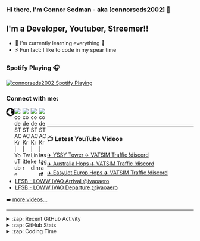 ### Hi there, I'm Connor Sedman - aka [connorseds2002] 👋

## I'm a Developer, Youtuber, Streemer!!

- 🌱 I’m currently learning everything 🤣
- ⚡ Fun fact: I like to code in my spear time

### Spotify Playing 🎧

[<img src="https://novatorem.connorseds2002.vercel.app/api/spotify" alt="connorseds2002 Spotify Playing" width="350" />](https://open.spotify.com/user/connor-808)

### Connect with me:

[<img align="left" alt="codeSTACKr.com" width="22px" src="https://raw.githubusercontent.com/iconic/open-iconic/master/svg/globe.svg" />][website]
[<img align="left" alt="codeSTACKr | YouTube" width="22px" src="https://cdn.jsdelivr.net/npm/simple-icons@v3/icons/youtube.svg" />][youtube]
[<img align="left" alt="codeSTACKr | Twitter" width="22px" src="https://cdn.jsdelivr.net/npm/simple-icons@v3/icons/twitter.svg" />][twitter]
[<img align="left" alt="codeSTACKr | LinkedIn" width="22px" src="https://cdn.jsdelivr.net/npm/simple-icons@v3/icons/linkedin.svg" />][linkedin]
[<img align="left" alt="codeSTACKr | Instagram" width="22px" src="https://cdn.jsdelivr.net/npm/simple-icons@v3/icons/instagram.svg" />][instagram]

<br />
<br />

---

### 📺 Latest YouTube Videos

<!-- YOUTUBE:START -->
- [✈️ YSSY Tower ✈️ VATSIM Traffic !discord](https://www.youtube.com/watch?v=1Z1MSzSKdYY)
- [✈️ Australia Hops  ✈️ VATSIM Traffic !discord](https://www.youtube.com/watch?v=TGkHlGJ-HYs)
- [✈️ EasyJet Europ Hops ✈️ VATSIM Traffic !discord](https://www.youtube.com/watch?v=aOktwWrQrAE)
- [LFSB - LOWW IVAO Arrival @ivaoaero](https://www.youtube.com/watch?v=gRzhrctrDaE)
- [LFSB - LOWW IVAO Departure @ivaoaero](https://www.youtube.com/watch?v=wSfP5-bHBuk)
<!-- YOUTUBE:END -->

➡️ [more videos...](https://youtube.com/channel/UC6fFV-8lCLLoKYCUAstFbQQ)

---

<details>
  <summary>:zap: Recent GitHub Activity</summary>
  
<!--START_SECTION:activity-->
1. 💪 Opened PR [#391](https://github.com/IVAO-XU/EG-Sector-File/pull/391) in [IVAO-XU/EG-Sector-File](https://github.com/IVAO-XU/EG-Sector-File)
2. 💪 Opened PR [#390](https://github.com/IVAO-XU/EG-Sector-File/pull/390) in [IVAO-XU/EG-Sector-File](https://github.com/IVAO-XU/EG-Sector-File)
3. 🎉 Merged PR [#1](https://github.com/Connorseds2002/vatsimUK-core/pull/1) in [Connorseds2002/vatsimUK-core](https://github.com/Connorseds2002/vatsimUK-core)
4. 💪 Opened PR [#1](https://github.com/Connorseds2002/vatsimUK-core/pull/1) in [Connorseds2002/vatsimUK-core](https://github.com/Connorseds2002/vatsimUK-core)
5. 🎉 Merged PR [#9](https://github.com/Connorseds2002/My-Website/pull/9) in [Connorseds2002/My-Website](https://github.com/Connorseds2002/My-Website)
6. 🎉 Merged PR [#7](https://github.com/Connorseds2002/My-Website/pull/7) in [Connorseds2002/My-Website](https://github.com/Connorseds2002/My-Website)
7. 🎉 Merged PR [#2](https://github.com/Connorseds2002/My-Website/pull/2) in [Connorseds2002/My-Website](https://github.com/Connorseds2002/My-Website)
8. ❗️ Opened issue [#10](https://github.com/Connorseds2002/VATUK-vatsys-dataset/issues/10) in [Connorseds2002/VATUK-vatsys-dataset](https://github.com/Connorseds2002/VATUK-vatsys-dataset)
9. 💪 Opened PR [#8](https://github.com/Connorseds2002/VATUK-vatsys-dataset/pull/8) in [Connorseds2002/VATUK-vatsys-dataset](https://github.com/Connorseds2002/VATUK-vatsys-dataset)
10. 🎉 Merged PR [#6](https://github.com/Connorseds2002/VATUK-vatsys-dataset/pull/6) in [Connorseds2002/VATUK-vatsys-dataset](https://github.com/Connorseds2002/VATUK-vatsys-dataset)
<!--END_SECTION:activity-->

</details>

<details>
  <summary>:zap: GitHub Stats</summary>

  <img align="left" alt="connorseds2002's GitHub Stats" src="http://github-readme-stats.connorseds2002.vercel.app/api?username=connorseds2002&show_icons=true&hide_border=true" />
<img align="left" alt="connorseds2002's GitHub Top Langs" src="http://github-readme-stats.connorseds2002.vercel.app/api/top-langs/?username=connorseds2002&layout=compact2&show_icons=true&hide_border=true" />

</details>

<details>
  <summary>:zap: Coding Time</summary>
  <a href="https://wakatime.com"><img src="https://wakatime.com/share/@connorseds2002/fbe24d6b-ddb8-468c-bf02-701ed789a553.png" /></a>

</details>

[website]: https://vatpac.org
[twitter]: https://twitter.com/connorsedman11
[youtube]: https://youtube.com/channel/UC6fFV-8lCLLoKYCUAstFbQQ
[instagram]: https://instagram.com/
[linkedin]: https://linkedin.com/in/
